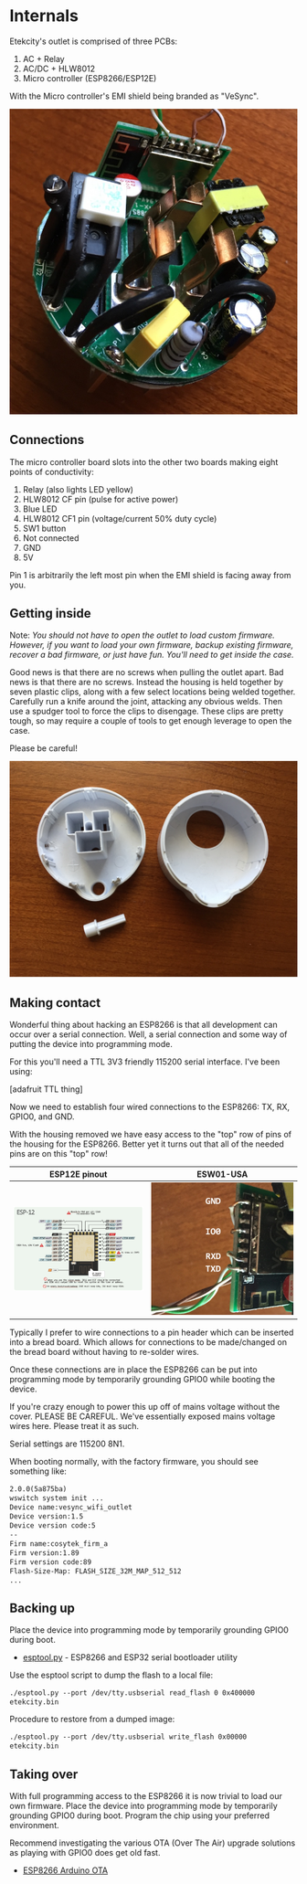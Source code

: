 # Internals

Etekcity's outlet is comprised of three PCBs:

1. AC + Relay
2. AC/DC + HLW8012
3. Micro controller (ESP8266/ESP12E)

With the Micro controller's EMI shield being branded as "VeSync".

![ESW01-USA guts](esw01-usa-guts.jpg)

## Connections

The micro controller board slots into the other two boards making eight points of conductivity:

1. Relay (also lights LED yellow)
2. HLW8012 CF pin (pulse for active power)
3. Blue LED
4. HLW8012 CF1 pin (voltage/current 50% duty cycle)
5. SW1 button
6. Not connected
7. GND
8. 5V

Pin 1 is arbitrarily the left most pin when the EMI shield is facing away from you.


## Getting inside

Note: *You should not have to open the outlet to load custom firmware. However, if you want to load your own firmware, backup existing firmware, recover a bad firmware, or just have fun. You'll need to get inside the case.*

Good news is that there are no screws when pulling the outlet apart. Bad news is that there are no screws. Instead the housing is held together by seven plastic clips, along with a few select locations being welded together. Carefully run a knife around the joint, attacking any obvious welds. Then use a spudger tool to force the clips to disengage. These clips are pretty tough, so may require a couple of tools to get enough leverage to open the case.

Please be careful!

![ESW01-USA Case](esw01-usa-case.jpg)




## Making contact

Wonderful thing about hacking an ESP8266 is that all development can occur over a serial connection. Well, a serial connection and some way of putting the device into programming mode.

For this you'll need a TTL 3V3 friendly 115200 serial interface. I've been using:

[adafruit TTL thing]

Now we need to establish four wired connections to the ESP8266: TX, RX, GPIO0, and GND.


With the housing removed we have easy access to the "top" row of pins of the housing for the ESP8266. Better yet it turns out that all of the needed pins are on this "top" row!

| ESP12E pinout               | ESW01-USA                                |
| --------------------------- | ---------------------------------------- |
| ![ESP12](esp12e-pinout.png) | ![ESW01-USA ESP12E pins](esw01-esp12e.jpg) |

Typically I prefer to wire connections to a pin header which can be inserted into a bread board. Which allows for connections to be made/changed on the bread board without having to re-solder wires.

Once these connections are in place the ESP8266 can be put into programming mode by temporarily grounding GPIO0 while booting the device.

If you're crazy enough to power this up off of mains voltage without the cover. PLEASE BE CAREFUL. We've essentially exposed mains voltage wires here. Please treat it as such.

Serial settings are 115200 8N1.

When booting normally, with the factory firmware, you should see something like:

```
2.0.0(5a875ba)
wswitch system init ...
Device name:vesync_wifi_outlet
Device version:1.5
Device version code:5
--
Firm name:cosytek_firm_a
Firm version:1.89
Firm version code:89
Flash-Size-Map: FLASH_SIZE_32M_MAP_512_512
...
```


## Backing up

Place the device into programming mode by temporarily grounding GPIO0 during boot.

* [esptool.py](https://github.com/espressif/esptool) - ESP8266 and ESP32 serial bootloader utility

Use the esptool script to dump the flash to a local file:

```
./esptool.py --port /dev/tty.usbserial read_flash 0 0x400000 etekcity.bin
```

Procedure to restore from a dumped image:

```
./esptool.py --port /dev/tty.usbserial write_flash 0x00000 etekcity.bin
```


## Taking over

With full programming access to the ESP8266 it is now trivial to load our own firmware. Place the device into programming mode by temporarily grounding GPIO0 during boot. Program the chip using your preferred environment.

Recommend investigating the various OTA (Over The Air) upgrade solutions as playing with GPIO0 does get old fast.

* [ESP8266 Arduino OTA](http://esp8266.github.io/Arduino/versions/2.0.0/doc/ota_updates/ota_updates.html)



